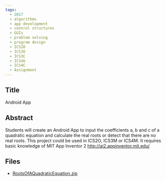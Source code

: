 ```yaml
---
tags:
  - 2017
  - algorithms
  - app development
  - control structures
  - GUIs
  - problem solving
  - program design
  - ICS2O
  - ICS3U
  - ICS3C
  - ICS4U
  - ICS4C
  - Assignment
---
```

    
## Title

Android App

## Abstract

Students will create an Android App to input the coefficients a, b and c of a quadratic equation and calculate the real roots or detect that there are no real roots.
 This project could be used in ICS2O, ICS3M or ICS4M. 
It requires basic knowledge of MIT App Inventor 2 http://ai2.appinventor.mit.edu/ 

## Files

- [RootsOfAQuadraticEquation.zip](https://www.russellgordon.ca/acse/cemc-cse-resources/resources/2017/Esteban_De_Los_Santos/RootsOfAQuadraticEquation.zip)
